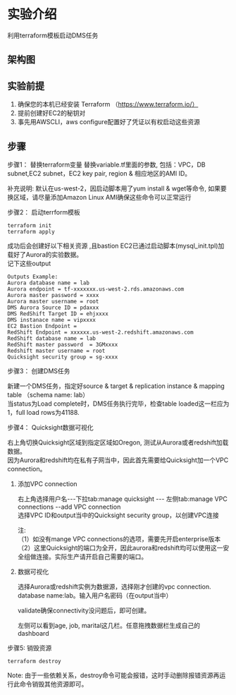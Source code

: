 # 实验介绍

利用terraform模板启动DMS任务

## 架构图


## 实验前提

1. 确保您的本机已经安装 Terraform  （https://www.terraform.io/）
2. 提前创建好EC2的秘钥对
3. 事先用AWSCLI，aws configure配置好了凭证以有权启动这些资源

## 步骤


步骤1： 替换terraform变量
替换variable.tf里面的参数, 包括：VPC，DB subnet,EC2 subnet，EC2 key pair, region & 相应地区的AMI ID。 

补充说明: 默认在us-west-2，因启动脚本用了yum install & wget等命令, 如果要换区域，请尽量添加Amazon Linux AMI确保这些命令可以正常运行   


步骤2： 启动terrform模板

```
terraform init
terraform apply
```

成功后会创建好以下相关资源 ,且bastion EC2已通过启动脚本(mysql_init.tpl)加载好了Aurora的实验数据。  	
记下这些output 

```
Outputs Example:
Aurora database name = lab
Aurora endpoint = tf-xxxxxxx.us-west-2.rds.amazonaws.com
Aurora master password = xxxx
Aurora master username = root
DMS Aurora Source ID = pdaxxx
DMS RedShift Target ID = ehjxxxx
DMS instanace name = vipxxxx
EC2 Bastion Endpoint = 
RedShift Endpoint = xxxxxx.us-west-2.redshift.amazonaws.com
RedShift database name = lab
RedShift master password  = 3GMxxxx
Redshift master username = root
Quicksight security group = sg-xxxx
```

步骤3： 创建DMS任务   

新建一个DMS任务，指定好source & target & replication instance & mapping table （schema name: lab）  
当status为Load complete时，DMS任务执行完毕，检查table loaded这一栏应为1，full load rows为41188.
   
   
   
步骤4： Quicksight数据可视化   
   
右上角切换Quicksight区域到指定区域如Oregon, 测试从Aurora或者redshift加载数据。  
因为Aurora和redshift均在私有子网当中，因此首先需要给Quicksight加一个VPC connection。    
   

1. 添加VPC connection   

	右上角选择用户名---下拉tab:manage quicksight --- 左侧tab:manage VPC connections --add VPC connection   
	选择VPC ID和output当中的Quicksight security group，以创建VPC连接   

	注:   
	（1）如没有mange VPC connections的选项，需要先开启enterprise版本  
	（2）这里Quicksight的端口为全开，因此aurora和redshift均可以使用这一安全组做连接。实际生产请开启自己需要的端口。 


2. 数据可视化   

	选择Aurora或redshift实例为数据源，选择刚才创建的vpc connection. database name:lab。输入用户名密码（在output当中）  

	validate确保connectivity没问题后，即可创建。   

	左侧可以看到age, job, marital这几栏。任意拖拽数据栏生成自己的dashboard
    


步骤5:  销毁资源

```
terraform destroy
```

Note: 由于一些依赖关系，destroy命令可能会报错，这时手动删除报错资源再运行此命令销毁其他资源即可。




